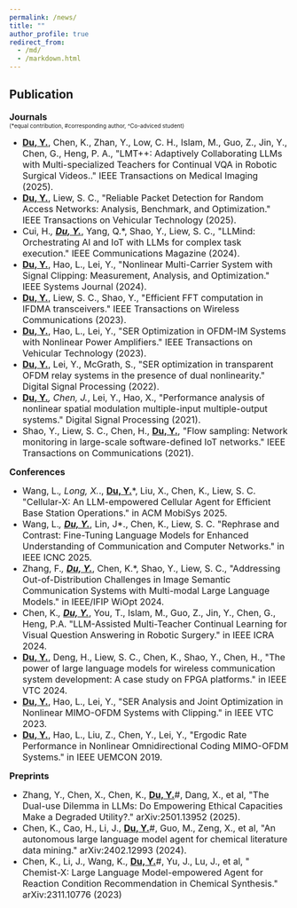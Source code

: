 ```yaml
---
permalink: /news/
title: ""
author_profile: true
redirect_from: 
  - /md/
  - /markdown.html
---
```


Publication <font size=3></font>
------
**<font size=3>Journals</font>** <br><font size=1>(*equal contribution, #corresponding author, ^Co-adviced student)</font>
* <font size=3><b><u>Du, Y.</u></b>, Chen, K., Zhan, Y., Low, C. H., Islam, M., Guo, Z., Jin, Y., Chen, G., Heng, P. A., "LMT++: Adaptively Collaborating LLMs with Multi-specialized Teachers for Continual VQA in Robotic Surgical Videos.." IEEE Transactions on Medical Imaging (2025).</font>
* <font size=3><b><u>Du, Y.</u></b>, Liew, S. C., "Reliable Packet Detection for Random Access Networks: Analysis, Benchmark, and Optimization." IEEE Transactions on Vehicular Technology (2025).</font>
* <font size=3>Cui, H.*, <b><u>Du, Y.</u></b>*, Yang, Q.*, Shao, Y., Liew, S. C., "LLMind: Orchestrating AI and IoT with LLMs for complex task execution." IEEE Communications Magazine (2024).</font>
* <font size=3><b><u>Du, Y.</u></b>, Hao, L., Lei, Y., "Nonlinear Multi-Carrier System with Signal Clipping: Measurement, Analysis, and Optimization." IEEE Systems Journal (2024).</font>
* <font size=3><b><u>Du, Y.</u></b>, Liew, S. C., Shao, Y., "Efficient FFT computation in IFDMA transceivers." IEEE Transactions on Wireless Communications (2023).</font>
* <font size=3><b><u>Du, Y.</u></b>, Hao, L., Lei, Y., "SER Optimization in OFDM-IM Systems with Nonlinear Power Amplifiers." IEEE Transactions on Vehicular Technology (2023).</font>
* <font size=3><b><u>Du, Y.</u></b>, Lei, Y., McGrath, S., "SER optimization in transparent OFDM relay systems in the presence of dual nonlinearity." Digital Signal Processing (2022).</font>
* <font size=3><b><u>Du, Y.</u></b>*, Chen, J.*, Lei, Y., Hao, X., "Performance analysis of nonlinear spatial modulation multiple-input multiple-output systems." Digital Signal Processing (2021).</font>
* <font size=3>Shao, Y., Liew, S. C., Chen, H., <b><u>Du, Y.</u></b>, "Flow sampling: Network monitoring in large-scale software-defined IoT networks." IEEE Transactions on Communications (2021).</font>

**<font size=3>Conferences</font>**
* <font size=3>Wang, L.*, Long, X.*., <b><u>Du, Y.</u></b>*, Liu, X., Chen, K., Liew, S. C. "Cellular-X: An LLM-empowered Cellular Agent for Efficient Base Station Operations." in ACM MobiSys 2025.</font>
* <font size=3>Wang, L.*, <b><u>Du, Y.</u></b>*, Lin, J*., Chen, K., Liew, S. C. "Rephrase and Contrast: Fine-Tuning Language Models for Enhanced Understanding of Communication and Computer Networks." in IEEE ICNC 2025.</font>
* <font size=3>Zhang, F.*, <b><u>Du, Y.</u></b>*, Chen, K.*, Shao, Y., Liew, S. C., "Addressing Out-of-Distribution Challenges in Image Semantic Communication Systems with Multi-modal Large Language Models." in IEEE/IFIP WiOpt 2024.</font>
* <font size=3>Chen, K.*, <b><u>Du, Y.</u></b>*, You, T., Islam, M., Guo, Z., Jin, Y., Chen, G., Heng, P.A. "LLM-Assisted Multi-Teacher Continual Learning for Visual Question Answering in Robotic Surgery." in IEEE ICRA 2024.</font>
* <font size=3><b><u>Du, Y.</u></b>, Deng, H., Liew, S. C., Chen, K., Shao, Y., Chen, H., "The power of large language models for wireless communication system development: A case study on FPGA platforms." in IEEE VTC 2024.</font>
* <font size=3><b><u>Du, Y.</u></b>, Hao, L., Lei, Y., "SER Analysis and Joint Optimization in Nonlinear MIMO-OFDM Systems with Clipping." in IEEE VTC 2023.</font>
* <font size=3><b><u>Du, Y.</u></b>, Hao, L., Liu, Z., Chen, Y., Lei, Y., "Ergodic Rate Performance in Nonlinear Omnidirectional Coding MIMO-OFDM Systems." in IEEE UEMCON 2019.</font>

**<font size=3>Preprints</font>**
* <font size=3>Zhang, Y., Chen, X., Chen, K., <b><u>Du, Y.</u></b>#, Dang, X., et al, "The Dual-use Dilemma in LLMs: Do Empowering Ethical Capacities Make a Degraded Utility?." arXiv:2501.13952 (2025).</font>
* <font size=3>Chen, K., Cao, H., Li, J., <b><u>Du, Y.</u></b>#, Guo, M., Zeng, X., et al, "An autonomous large language model agent for chemical literature data mining." arXiv:2402.12993 (2024).</font>
* <font size=3>Chen, K., Li, J., Wang, K., <b><u>Du, Y.</u></b>#, Yu, J., Lu, J., et al, " Chemist-X: Large Language Model-empowered Agent for Reaction Condition Recommendation in Chemical Synthesis." arXiv:2311.10776 (2023)</font>  

